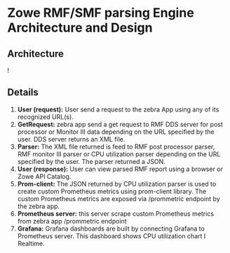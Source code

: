 # Zowe RMF/SMF parsing Engine Architecture and Design
## Architecture
! [](https://github.com/openmainframeproject-internship/Zowe-Parsing-Engine-for-SMF-or-RMF-PP-Reports/blob/master/Documentation/Zebra.png)

## Details
1.	**User (request):** User send a request to the zebra App using any of its recognized URL(s).
2.	**GetRequest:** zebra app send a get request to RMF DDS server for post processor or Monitor III data depending on the URL specified by the user. DDS server returns an XML file.
3.	**Parser:** The XML file returned is feed to RMF post processor parser, RMF monitor III parser or CPU utilization parser depending on the URL specified by the user. The parser returned a JSON.
4.	**User (response):** User can view parsed RMF report using a browser or Zowe API Catalog.
5.	**Prom-client:** The JSON returned by CPU utilization parser is used to create custom Prometheus metrics using prom-client library. The custom Prometheus metrics are exposed via /prommetric endpoint by the zebra app.
6.	**Prometheus server:** this server scrape custom Prometheus metrics from zebra app /prommetric endpoint
7.	**Grafana:** Grafana dashboards are built by connecting Grafana to Prometheus server. This dashboard shows CPU utilization chart I Realtime.
